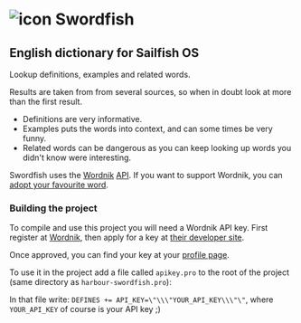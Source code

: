 # ![icon](https://raw.githubusercontent.com/tanghus/harbour-swordfish/master/harbour-swordfish.png) Swordfish
## English dictionary for Sailfish OS

Lookup definitions, examples and related words.

Results are taken from from several sources, so when in doubt look at more than the first result.

* Definitions are very informative.
* Examples puts the words into context, and can some times be very funny.
* Related words can be dangerous as you can keep looking up words you didn't know were interesting.

Swordfish uses the [Wordnik](https://wordnik.com) [API](http://developer.wordnik.com). If you want to
support Wordnik, you can [adopt your favourite word](https://www.wordnik.com/adoptaword).

### Building the project

To compile and use this project you will need a Wordnik API key. First register at [Wordnik](https://wordnik.com),
then apply for a key at [their developer site](http://developer.wordnik.com).

Once approved, you can find your key at your [profile page](https://wordnik.com/users/edit).

To use it in the project add a file called `apikey.pro` to the root of the project (same directory
as `harbour-swordfish.pro`):

In that file write: `DEFINES += API_KEY=\"\\\"YOUR_API_KEY\\\"\"`, where `YOUR_API_KEY` of
course is your API key ;)
